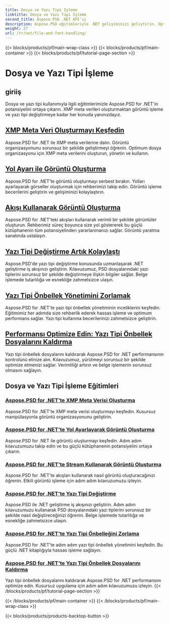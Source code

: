 ```yaml
---
title: Dosya ve Yazı Tipi İşleme
linktitle: Dosya ve Yazı Tipi İşleme
second_title: Aspose.PSD .NET API'si
description: Aspose.PSD eğitimleriyle .NET gelişiminizi geliştirin. Optimum iş akışı verimliliği için yazı tipi değiştirmeyi, XMP meta verileri oluşturmayı ve önbellek yönetimini öğrenin.
weight: 27
url: /tr/net/file-and-font-handling/
---
```


{{< blocks/products/pf/main-wrap-class >}}
{{< blocks/products/pf/main-container >}}
{{< blocks/products/pf/tutorial-page-section >}}

# Dosya ve Yazı Tipi İşleme

## giriiş

Dosya ve yazı tipi kullanımıyla ilgili eğitimlerimizle Aspose.PSD for .NET'in potansiyelini ortaya çıkarın. XMP meta verileri oluşturmaktan görüntü işleme ve yazı tipi değiştirmeye kadar her konuda yanınızdayız.

## [XMP Meta Veri Oluşturmayı Keşfedin](./create-xmp-metadata/)
Aspose.PSD for .NET ile XMP meta verilerine dalın. Görüntü organizasyonunu sorunsuz bir şekilde geliştirmeyi öğrenin. Optimum dosya organizasyonu için XMP meta verilerini oluşturun, yönetin ve kullanın.

## [Yol Ayarı ile Görüntü Oluşturma](./create-images-setting-path/)
Aspose.PSD for .NET'te görüntü oluşturmayı serbest bırakın. Yolları ayarlayarak görseller oluşturmak için rehberimizi takip edin. Görüntü işleme becerilerini geliştirin ve gelişiminizi kolaylaştırın.

## [Akışı Kullanarak Görüntü Oluşturma](./create-images-using-stream/)
Aspose.PSD for .NET'teki akışları kullanarak verimli bir şekilde görüntüler oluşturun. Rehberimiz süreç boyunca size yol göstererek bu güçlü kütüphanenin tüm potansiyelinden yararlanmanızı sağlar. Görüntü yaratma sanatında ustalaşın.

## [Yazı Tipi Değiştirme Artık Kolaylaştı](./font-replacement/)
Aspose.PSD'de yazı tipi değiştirme konusunda uzmanlaşarak .NET geliştirme iş akışınızı geliştirin. Kılavuzumuz, PSD dosyalarındaki yazı tiplerini sorunsuz bir şekilde değiştirmeye ilişkin bilgiler sağlar. Belge işlemede tutarlılığa ve esnekliğe zahmetsizce ulaşın.

## [Yazı Tipi Önbellek Yönetimini Zorlamak](./force-font-cache/)
Aspose.PSD for .NET'te yazı tipi önbellek yönetiminin inceliklerini keşfedin. Eğitimimiz her adımda size rehberlik ederek hassas işleme ve optimum performans sağlar. Yazı tipi kullanma becerilerinizi zahmetsizce geliştirin.

## [Performansı Optimize Edin: Yazı Tipi Önbellek Dosyalarını Kaldırma](./remove-font-cache-files/)
Yazı tipi önbellek dosyalarını kaldırarak Aspose.PSD for .NET performansının kontrolünü elinize alın. Kılavuzumuz, yürütmeyi sorunsuz bir şekilde optimize etmenizi sağlar. Verimliliği artırın ve belge işlemenin sorunsuz olmasını sağlayın.

## Dosya ve Yazı Tipi İşleme Eğitimleri
### [Aspose.PSD for .NET'te XMP Meta Verisi Oluşturma](./create-xmp-metadata/)
Aspose.PSD for .NET'te XMP meta verisi oluşturmayı keşfedin. Kusursuz manipülasyonla görüntü organizasyonunu geliştirin.
### [Aspose.PSD for .NET'te Yol Ayarlayarak Görüntü Oluşturma](./create-images-setting-path/)
Aspose.PSD for .NET ile görüntü oluşturmayı keşfedin. Adım adım kılavuzumuzu takip edin ve bu güçlü kütüphanenin potansiyelini ortaya çıkarın.
### [Aspose.PSD for .NET'te Stream Kullanarak Görüntü Oluşturma](./create-images-using-stream/)
Aspose.PSD for .NET'te akışları kullanarak nasıl görüntü oluşturacağınızı öğrenin. Etkili görüntü işleme için adım adım kılavuzumuzu izleyin.
### [Aspose.PSD for .NET'te Yazı Tipi Değiştirme](./font-replacement/)
Aspose.PSD ile .NET geliştirme iş akışınızı geliştirin. Adım adım kılavuzumuzu kullanarak PSD dosyalarındaki yazı tiplerini sorunsuz bir şekilde nasıl değiştireceğinizi öğrenin. Belge işlemede tutarlılığa ve esnekliğe zahmetsizce ulaşın.
### [Aspose.PSD for .NET'te Yazı Tipi Önbelleğini Zorlama](./force-font-cache/)
Aspose.PSD for .NET'te adım adım yazı tipi önbellek yönetimini keşfedin. Bu güçlü .NET kitaplığıyla hassas işleme sağlayın. 
### [Aspose.PSD for .NET'te Yazı Tipi Önbellek Dosyalarını Kaldırma](./remove-font-cache-files/)
Yazı tipi önbellek dosyalarını kaldırarak Aspose.PSD for .NET performansını optimize edin. Kusursuz uygulama için adım adım kılavuzumuzu izleyin.
{{< /blocks/products/pf/tutorial-page-section >}}

{{< /blocks/products/pf/main-container >}}
{{< /blocks/products/pf/main-wrap-class >}}

{{< blocks/products/products-backtop-button >}}
